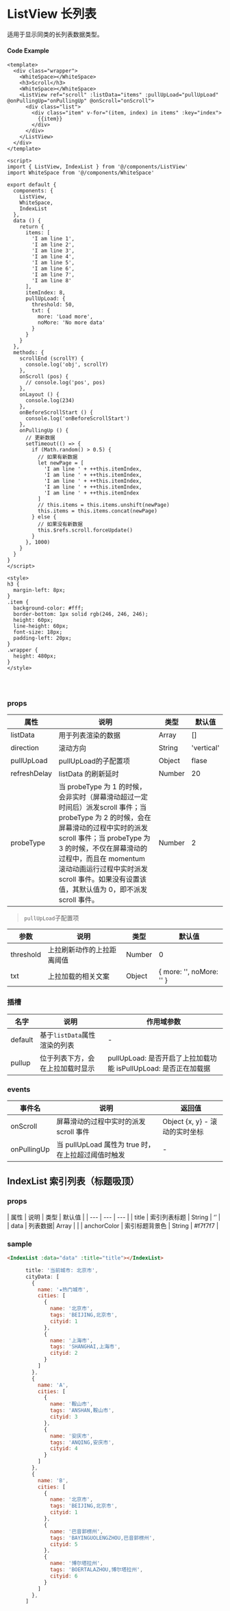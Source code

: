 # ListView 长列表

适用于显示同类的长列表数据类型。



#### Code Example
```vue
<template>
  <div class="wrapper">
    <WhiteSpace></WhiteSpace>
    <h3>Scroll</h3>
    <WhiteSpace></WhiteSpace>
    <ListView ref="scroll" :listData="items" :pullUpLoad="pullUpLoad" @onPullingUp="onPullingUp" @onScroll="onScroll">
      <div class="list">
        <div class="item" v-for="(item, index) in items" :key="index">
          {{item}}
        </div>
      </div>
    </ListView>
  </div>
</template>

<script>
import { ListView, IndexList } from '@/components/ListView'
import WhiteSpace from '@/components/WhiteSpace'

export default {
  components: {
    ListView,
    WhiteSpace,
    IndexList
  },
  data () {
    return {
      items: [
        'I am line 1',
        'I am line 2',
        'I am line 3',
        'I am line 4',
        'I am line 5',
        'I am line 6',
        'I am line 7',
        'I am line 8'
      ],
      itemIndex: 8,
      pullUpLoad: {
        threshold: 50,
        txt: {
          more: 'Load more',
          noMore: 'No more data'
        }
      }
    }
  },
  methods: {
    scrollEnd (scrollY) {
      console.log('obj', scrollY)
    },
    onScroll (pos) {
      // console.log('pos', pos)
    },
    onLayout () {
      console.log(234)
    },
    onBeforeScrollStart () {
      console.log('onBeforeScrollStart')
    },
    onPullingUp () {
      // 更新数据
      setTimeout(() => {
        if (Math.random() > 0.5) {
          // 如果有新数据
          let newPage = [
            'I am line ' + ++this.itemIndex,
            'I am line ' + ++this.itemIndex,
            'I am line ' + ++this.itemIndex,
            'I am line ' + ++this.itemIndex,
            'I am line ' + ++this.itemIndex
          ]
          // this.items = this.items.unshift(newPage)
          this.items = this.items.concat(newPage)
        } else {
          // 如果没有新数据
          this.$refs.scroll.forceUpdate()
        }
      }, 1000)
    }
  }
}
</script>

<style>
h3 {
  margin-left: 8px;
}
.item {
  background-color: #fff;
  border-bottom: 1px solid rgb(246, 246, 246);
  height: 60px;
  line-height: 60px;
  font-size: 18px;
  padding-left: 20px;
}
.wrapper {
  height: 480px;
}
</style>




```
### props

| 属性 | 说明 | 类型 | 默认值 |
| --- | --- | --- | --- |
| listData | 用于列表渲染的数据 | Array | [] |
| direction | 滚动方向 | String | 'vertical' |
| pullUpLoad | pullUpLoad的子配置项 | Object | flase |
| refreshDelay | listData 的刷新延时 | Number | 20 |
| probeType | 当 probeType 为 1 的时候，会非实时（屏幕滑动超过一定时间后）派发scroll 事件；当 probeType 为 2 的时候，会在屏幕滑动的过程中实时的派发 scroll 事件；当 probeType 为 3 的时候，不仅在屏幕滑动的过程中，而且在 momentum 滚动动画运行过程中实时派发 scroll 事件。如果没有设置该值，其默认值为 0，即不派发 scroll 事件。| Number | 2 |

 > `pullUpLoad`子配置项

| 参数 | 说明 | 类型 | 默认值 |
| --- | --- | --- | --- |
| threshold | 上拉刷新动作的上拉距离阈值 | Number | 0 |
| txt | 上拉加载的相关文案 | Object | { more: '', noMore: '' } |

### 插槽

| 名字 | 说明 | 作用域参数 |
| --- | --- | --- |
|  default  | 基于`listData`属性渲染的列表 | - |
|  pullup  | 位于列表下方，会在上拉加载时显示 | pullUpLoad: 是否开启了上拉加载功能 isPullUpLoad: 是否正在加载据 |

### events

| 事件名 | 说明 | 返回值 |
| --- | --- | --- |
| onScroll | 屏幕滑动的过程中实时的派发 scroll 事件 | Object {x, y} - 滚动的实时坐标 |
| onPullingUp | 当 pullUpLoad 属性为 true 时，在上拉超过阈值时触发 | - |

## IndexList 索引列表（标题吸顶）

### props
| 属性 | 说明 | 类型 | 默认值 |
| --- | --- | --- |
|  title  | 索引列表标题 | String | ‘’ |
|  data  | 列表数据| Array |  |
| anchorColor | 索引标题背景色 | String | #f7f7f7 |

### sample

```html
<IndexList :data="data" :title="title"></IndexList>
```

```js
      title: '当前城市: 北京市',
      cityData: [
        {
          name: '★热门城市',
          cities: [
            {
              name: '北京市',
              tags: 'BEIJING,北京市',
              cityid: 1
            },
            {
              name: '上海市',
              tags: 'SHANGHAI,上海市',
              cityid: 2
            }
          ]
        },
        {
          name: 'A',
          cities: [
            {
              name: '鞍山市',
              tags: 'ANSHAN,鞍山市',
              cityid: 3
            },
            {
              name: '安庆市',
              tags: 'ANQING,安庆市',
              cityid: 4
            }
          ]
        },
        {
          name: 'B',
          cities: [
            {
              name: '北京市',
              tags: 'BEIJING,北京市',
              cityid: 1
            },
            {
              name: '巴音郭楞州',
              tags: 'BAYINGUOLENGZHOU,巴音郭楞州',
              cityid: 5
            },
            {
              name: '博尔塔拉州',
              tags: 'BOERTALAZHOU,博尔塔拉州',
              cityid: 6
            }
          ]
        },
      ]
```

<Demo url="https://ladybirddev.github.io/ui-nuclear-mobile-demo/#/list-view" />